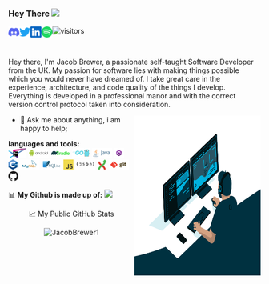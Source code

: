### Hey There <img src="https://media.giphy.com/media/hvRJCLFzcasrR4ia7z/giphy.gif" width="25px">
<a href="https://discord.gg/22GNBmUtHS">
  <img align="left" alt="Jacobs | Discord" width="22px" src="https://github.com/JacobBrewer1/JacobBrewer1/blob/main/assets/discord.svg" />
</a>
<a href="https://twitter.com/Jacob_doozy">
  <img align="left" alt="Jacob | Twitter" width="22px" src="https://github.com/JacobBrewer1/JacobBrewer1/blob/main/assets/twitter.svg" />
</a>
<a href="https://www.linkedin.com/in/jacobbrewer1/">
  <img align="left" alt="Jacob's LinkedIN" width="22px" src="https://github.com/JacobBrewer1/JacobBrewer1/blob/main/assets/linkedin.svg" />
</a>
<a href="https://open.spotify.com/user/fnpvswo09ux55dv90lmw1t3x4?si=deea4a2cc6e34662">
  <img align="left" alt="Jacob's Spotify" width="22px" src="https://github.com/JacobBrewer1/JacobBrewer1/blob/main/assets/spotify.svg" />
</a>

![visitors](https://visitor-badge.glitch.me/badge?page_id=JacobBrewer1)

<br />

Hey there, I'm Jacob Brewer, a passionate self-taught Software Developer from the UK. My passion for software lies with making things possible which you would never have dreamed of. I take great care in the experience, architecture, and code quality of the things I develop. Everything is developed in a professional manor and with the correct version control protocol taken into consideration.

  <img align="right" width ="50%" alt="GIF" src="https://github.com/JacobBrewer1/JacobBrewer1/blob/main/assets/code.gif?raw=true" width="500" height="320" />
 
- 💬 Ask me about anything, i am happy to help;

**languages and tools:**  
<code><img height="20" src="https://github.com/JacobBrewer1/JacobBrewer1/blob/main/assets/jetbrains.png?raw=true"></code>
<code><img height="20" src="https://github.com/JacobBrewer1/JacobBrewer1/blob/main/assets/android.svg?raw=true"></code>
<code><img height="20" src="https://github.com/JacobBrewer1/JacobBrewer1/blob/main/assets/gradle.svg?raw=true"></code>
<code><img height="20" src="https://github.com/JacobBrewer1/JacobBrewer1/blob/main/assets/golang.png?raw=true"></code>
<code><img height="20" src="https://github.com/JacobBrewer1/JacobBrewer1/blob/main/assets/java.svg?raw=true"></code>
<code><img height="20" src="https://github.com/JacobBrewer1/JacobBrewer1/blob/main/assets/csharp-e7b8fcd4ce.png?raw=true"></code>
<code><img height="20" src="https://github.com/JacobBrewer1/JacobBrewer1/blob/main/assets/1200px-ISO_C++_Logo.svg.png?raw=true"></code>
<code><img height="20" src="https://github.com/JacobBrewer1/JacobBrewer1/blob/main/assets/MySQL.svg"></code>
<code><img height="20" src="https://github.com/JacobBrewer1/JacobBrewer1/blob/main/assets/SQLite.svg"></code>
<code><img height="20" src="https://github.com/JacobBrewer1/JacobBrewer1/blob/main/assets/javascript.png?raw=true"></code>
<code><img height="20" src="https://github.com/JacobBrewer1/JacobBrewer1/blob/main/assets/json.svg?raw=true"></code>
<code><img height="20" src="https://github.com/JacobBrewer1/JacobBrewer1/blob/main/assets/Git-Extensions-Logo/Artwork/git-extensions-logo.svg?raw=true"></code>
<code><img height="20" src="https://github.com/JacobBrewer1/JacobBrewer1/blob/main/assets/git.svg?raw=true"></code>
<code><img height="20" src="https://github.com/JacobBrewer1/JacobBrewer1/blob/main/assets/github.svg?raw=true"></code>

📊 **My Github is made up of:**
<code><img src="https://github.com/JacobBrewer1/github-stats/blob/main/generated/languages.svg"></code>

<P align="center"> 📈 My Public GitHub Stats </p>

<p align="center"> <img src="https://github-readme-stats.vercel.app/api?username=JacobBrewer1&show_icons=true&theme=gotham" alt="JacobBrewer1" />
